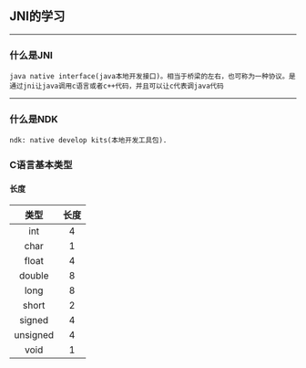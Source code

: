 ## JNI的学习

-------


### 什么是JNI
	
    java native interface(java本地开发接口)。相当于桥梁的左右，也可称为一种协议。是通过jni让java调用c语言或者c++代码，并且可以让c代表调java代码

-------

### 什么是NDK

    ndk: native develop kits(本地开发工具包).
    
    
### C语言基本类型

#### 长度

| 类型 | 长度 |
| :-: | :-: |
| int | 4 |
| char | 1 |
| float | 4 |
| double | 8 |
| long | 8 |
| short | 2 |
| signed | 4 |
| unsigned | 4 | 
| void | 1 |




